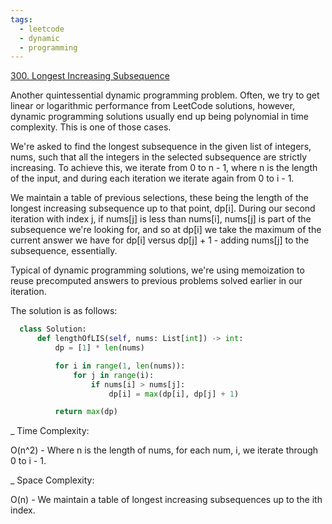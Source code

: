 ```yaml
---
tags:
  - leetcode
  - dynamic
  - programming
---
```


<a href="https://leetcode.com/problems/longest-increasing-subsequence/">
300. Longest Increasing Subsequence</a>

Another quintessential dynamic programming problem. Often, we try to get linear
or logarithmic performance from LeetCode solutions, however, dynamic programming
solutions usually end up being polynomial in time complexity. This is one of
those cases.

We're asked to find the longest subsequence in the given list of integers, nums,
such that all the integers in the selected subsequence are strictly increasing.
To achieve this, we iterate from 0 to n - 1, where n is the length of the input,
and during each iteration we iterate again from 0 to i - 1.

We maintain a table of previous selections, these being the length of the
longest increasing subsequence up to that point, dp[i]. During our second
iteration with index j, if nums[j] is less than nums[i], nums[j] is part of the
subsequence we're looking for, and so at dp[i] we take the maximum of the
current answer we have for dp[i] versus dp[j] + 1 - adding nums[j] to the
subsequence, essentially.

Typical of dynamic programming solutions, we're using memoization to reuse
precomputed answers to previous problems solved earlier in our iteration.

The solution is as follows:

```python
  class Solution:
      def lengthOfLIS(self, nums: List[int]) -> int:
          dp = [1] * len(nums)

          for i in range(1, len(nums)):
              for j in range(i):
                  if nums[i] > nums[j]:
                      dp[i] = max(dp[i], dp[j] + 1)

          return max(dp)
```

\_ Time Complexity:

O(n^2) - Where n is the length of nums, for each num, i, we iterate through 0 to
i - 1.

\_ Space Complexity:

O(n) - We maintain a table of longest increasing subsequences up to the ith
index.
